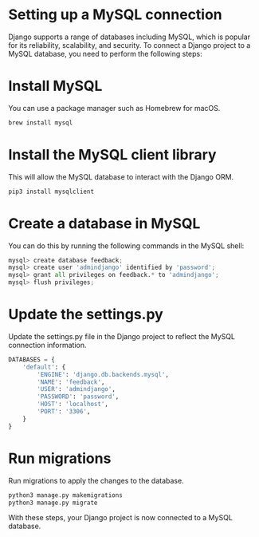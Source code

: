 # Setting up a MySQL connection

Django supports a range of databases including MySQL, which is popular for its reliability, scalability, and security. To connect a Django project to a MySQL database, you need to perform the following steps:

# Install MySQL

You can use a package manager such as Homebrew for macOS.

```python
brew install mysql
```

# Install the MySQL client library

This will allow the MySQL database to interact with the Django ORM.

```python
pip3 install mysqlclient
```

# Create a database in MySQL

You can do this by running the following commands in the MySQL shell:

```python
mysql> create database feedback;
mysql> create user 'admindjango' identified by 'password';
mysql> grant all privileges on feedback.* to 'admindjango';
mysql> flush privileges;
```

# Update the settings.py

Update the settings.py file in the Django project to reflect the MySQL connection information.

```python
DATABASES = {
    'default': {
        'ENGINE': 'django.db.backends.mysql',
        'NAME': 'feedback',
        'USER': 'admindjango',
        'PASSWORD': 'password',
        'HOST': 'localhost',
        'PORT': '3306',
    }
}
```

# Run migrations

Run migrations to apply the changes to the database.

```python
python3 manage.py makemigrations
python3 manage.py migrate
```

With these steps, your Django project is now connected to a MySQL database.
